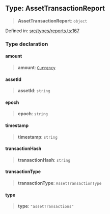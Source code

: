 
## Type: AssetTransactionReport

> **AssetTransactionReport**: `object`

Defined in: [src/types/reports.ts:167](https://github.com/centrifuge/sdk/blob/89e29cfd91c249c6d0dc7754dc9ba4bee482214a/src/types/reports.ts#L167)

### Type declaration

#### amount

> **amount**: [`Currency`](#class-currency)

#### assetId

> **assetId**: `string`

#### epoch

> **epoch**: `string`

#### timestamp

> **timestamp**: `string`

#### transactionHash

> **transactionHash**: `string`

#### transactionType

> **transactionType**: `AssetTransactionType`

#### type

> **type**: `"assetTransactions"`
